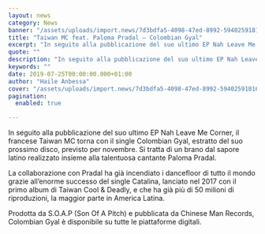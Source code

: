 ```yaml
---
layout: news
category: News
banner: "/assets/uploads/import.news/7d3bdfa5-4098-47ed-8992-59402591816a-640x640.jpg"
title: "Taiwan MC feat. Paloma Pradal – Colombian Gyal"
excerpt: "In seguito alla pubblicazione del suo ultimo EP Nah Leave Me Corner, il francese Taiwan MC torna con il single Colombian Gyal, estratto del suo prossimo disco, previsto per novembre. Si tratta di un brano dal sapore latino realizzato insieme alla talentuosa cantante Paloma Pradal. La collaborazione con Pradal ha già incendiato i dancefloor di [&hellip"
quote: ""
description: "In seguito alla pubblicazione del suo ultimo EP Nah Leave Me Corner, il francese Taiwan MC torna con il single Colombian Gyal, estratto del suo prossimo disco, previsto per novembre. Si tratta di un brano dal sapore latino realizzato insieme alla talentuosa cantante Paloma Pradal. La collaborazione con Pradal ha già incendiato i dancefloor di [&hellip"
keywords: ""
date: 2019-07-25T00:00:00.000+01:00
author: "Haile Anbessa"
cover: "/assets/uploads/import.news/7d3bdfa5-4098-47ed-8992-59402591816a-640x640.jpg"
pagination:
  enabled: true

---
```


In seguito alla pubblicazione del suo ultimo EP Nah Leave Me Corner, il francese Taiwan MC torna con il single Colombian Gyal, estratto del suo prossimo disco, previsto per novembre. Si tratta di un brano dal sapore latino realizzato insieme alla talentuosa cantante Paloma Pradal.

La collaborazione con Pradal ha già incendiato i dancefloor di tutto il mondo grazie all’enorme successo del single Catalina, lanciato nel 2017 con il primo album di Taiwan Cool & Deadly, e che ha già più di 50 milioni di riproduzioni, la maggior parte in America Latina.

Prodotta da S.O.A.P (Son Of A Pitch) e pubblicata da Chinese Man Records, Colombian Gyal è disponibile su tutte le piattaforme digitali.